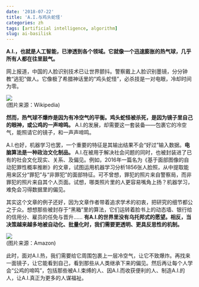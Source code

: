 ```yaml
---
date: '2018-07-22'
title: 'A.I.与鸡头蛇怪'
categories: zh
tags: [artificial intelligence, algorithm]
slug: ai-basilisk
---
```


__A.I.，也就是人工智能，已渗透到各个领域。它就像一个迅速膨胀的热气球，几乎所有人都在往里鼓气。__

网上报道，中国的人脸识别技术已让世界颤抖。警察戴上人脸识别墨镜，分分钟教“逃犯”做人。它像极了希腊神话里的“鸡头蛇怪”，必杀技是一对电眼，冷却时间为零。

![](https://upload.wikimedia.org/wikipedia/commons/1/14/Basilisk_aldrovandi.jpg)  
(图片来源：Wikipedia)

**然而，热气球不爆炸是因为有冷空气的平衡。鸡头蛇怪被杀死，是因为镜子里自己的眼神，或公鸡的一声啼鸣。** A.I.的发展，却需要这一套装备——包裹它的冷空气，能照请它的镜子，和一声声啼鸣。

A.I.也好，机器学习也罢，一个重要的特征是其输出结果不会“好过”输入数据。**电脑算法是一种政治文化制品。** A.I.在被用于解决社会问题的同时，也被封装进了已有的社会文化现实、关系、及偏见。例如，2016年一篇名为《基于面部图像的自动犯罪性概率推断》的文章，试图运用机器学习分析1856张人脸照，从中提取能用来区分“罪犯”与“非罪犯”的面部特征。可不曾想，罪犯的照片来自警察局，而非罪犯的照片来自其个人页面。试想，哪类照片里的人更容易嘴角上扬？机器学习，难免会习得数据里的偏见。

其实这个文章的例子还好，因为文章作者带着追求学术的初衷，把研究的细节都公之于众。想想那些被封存于“黑箱”里的算法，它们运转着脸书上的动态墙、银行给的信用分、雇员的任免与晋升…… **有A.I.的世界里没有乌托邦式的愿望。相反，当决策越来越多地被自动化、批量化时，我们需要更透明、更具反思性的机制。**

![](https://images-na.ssl-images-amazon.com/images/I/51eUw-v0X%2BL._SX329_BO1,204,203,200_.jpg)  
(图片来源：Amazon)

此时，面对A.I.热，我们需要给它周围包裹上一层冷空气，让它不致爆炸。再找来一面镜子，让它能看到自己，看到那些从人类继承下来的偏见。然后再让每个人学会“公鸡的啼鸣”，包括那些被A.I.束缚的人、因A.I.而收获便利的人、制造A.I.的人，让A.I.真正为更多的人谋福祉。
